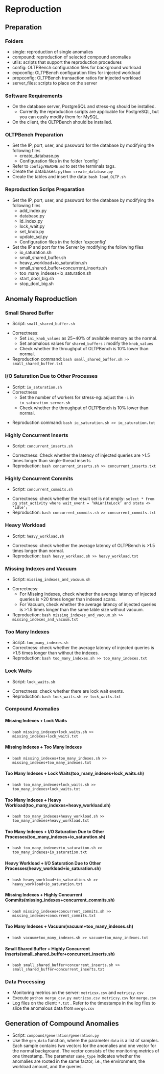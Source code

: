 # Reproduction

## Preparation

### Folders

+ single: reproduction of single anomalies
+ compound: reproduction of selected compound anomalies
+ utils: scripts that support the reproduction procedures
+ config: OLTPBench configuration files for background workload
+ expconfig: OLTPBench configuration files for injected workload
+ propconfig: OLTPBench transaction ratios for injected workload
+ server_files: scripts to place on the server

### Software Requirements
+ On the database server, PostgreSQL and stress-ng should be installed.
  + Currently the reproduction scripts are applicable for PostgreSQL, but you can easily modify them for MySQL.
+ On the client, the OLTPBench should be installed.

### OLTPBench Preparation
+ Set the IP, port, user, and password for the database by modifying the following files
    + create_database.py
    + Configuration files in the folder 'config'
+ Refer to `config/README.md` to set the terminals tags.
+ Create the databases: `python create_database.py` 
+ Create the tables and insert the data: `bash load_OLTP.sh` 

### Reproduction Scrips Preparation

- Set the IP, port, user, and password for the database by modifying the following files
  - add_index.py
  - database.py
  - id_index.py
  - lock_wait.py
  - set_knob.py
  - update_sql.py
  - Configuration files in the folder 'expconfig'
- Set the IP and port for the Server by modifying the following files
  - io_saturation.sh
  - small_shared_buffer.sh
  - heavy_workload+io_saturation.sh
  - small_shared_buffer+concurrent_inserts.sh
  - too_many_indexes+io_saturation.sh
  - start_dool_big.sh
  - stop_dool_big.sh

## Anomaly Reproduction

### Small Shared Buffer

- Script: `small_shared_buffer.sh` 

+ Correctness: 
  + Set `ini_knob_values` as 25~40% of available memory as the normal. 
  + Set anomalous values for `shared_buffers` : modify the `knob_values` 
  + Check whether the throughput of OLTPBench is 10% lower than normal.
+ Reproduction command: `bash small_shared_buffer.sh >> small_shared_buffer.txt` 

### I/O Saturation Due to Other Processes

- Script: `io_saturation.sh`
- Correctness
  - Set the number of workers for stress-ng: adjust the `-i` in  `io_saturation_server.sh` 
  - Check whether the throughput of OLTPBench is 10% lower than normal.

+ Reproduction command: `bash io_saturation.sh >> io_saturation.txt` 

### Highly Concurrent Inserts

- Script: `concurrent_inserts.sh` 

+ Correctness: Check whether the latency of injected queries are >1.5 times longer than single-thread inserts
+ Reproduction: `bash concurrent_inserts.sh >> concurrent_inserts.txt` 

### Highly Concurrent Commits

- Script: `concurrent_commits.sh` 

+ Correctness: check whether the result set is not empty: `select * from pg_stat_activity where wait_event = ‘WALWriteLock’ and state <> ‘idle’;` 
+ Reproduction: `bash concurrent_commits.sh >> concurrent_commits.txt` 

### Heavy Workload

- Script: `heavy_workload.sh` 

+ Correctness: check whether the average latency of OLTPBench is >1.5 times longer than normal.
+ Reproduction: `bash heavy_workload.sh >> heavy_workload.txt` 

### Missing Indexes and Vacuum

- Script: `missing_indexes_and_vacuum.sh` 

+ Correctness: 
  + For Missing Indexes, check whether the average latency of injected queries is >20 times longer than indexed scans.
  + For Vacuum, check whether the average latency of injected queries is >1.5 times longer than the same table size without vacuum.
+ Reproduction: `bash missing_indexes_and_vacuum.sh >> missing_indexes_and_vacuum.txt` 

### Too Many Indexes
+ Script: `too_many_indexes.sh` 
+ Correctness: check whether the average latency of injected queries is >1.5 times longer than without the indexes.
+ Reproduction: `bash too_many_indexes.sh >> too_many_indexes.txt` 

### Lock Waits

- Script: `lock_waits.sh` 

+ Correctness: check whether there are lock wait events.
+ Reproduction: `bash lock_waits.sh >> lock_waits.txt` 

### Compound Anomalies

#### Missing Indexes + Lock Waits

+ `bash missing_indexes+lock_waits.sh >> missing_indexes+lock_waits.txt`

#### Missing Indexes + Too Many Indexes

+ `bash missing_indexes+too_many_indexes.sh >> missing_indexes+too_many_indexes.txt`

#### Too Many Indexes + Lock Waits(too_many_indexes+lock_waits.sh)

+ `bash too_many_indexes+lock_waits.sh >> too_many_indexes+lock_waits.txt`

#### Too Many Indexes + Heavy Workload(too_many_indexes+heavy_workload.sh)

+ `bash too_many_indexes+heavy_workload.sh >> too_many_indexes+heavy_workload.txt`

#### Too Many Indexes + I/O Saturation Due to Other Processes(too_many_indexes+io_saturation.sh)

+ `bash too_many_indexes+io_saturation.sh >> too_many_indexes+io_saturation.txt`

#### Heavy Workload + I/O Saturation Due to Other Processes(heavy_workload+io_saturation.sh)

+ `bash heavy_workload+io_saturation.sh >> heavy_workload+io_saturation.txt`

#### Missing Indexes + Highly Concurrent Commits(missing_indexes+concurrent_commits.sh)

+ `bash missing_indexes+concurrent_commits.sh >> missing_indexes+concurrent_commits.txt`

#### Too Many Indexes + Vacuum(vacuum+too_many_indexes.sh)

+ `bash vacuum+too_many_indexes.sh >> vacuum+too_many_indexes.txt`

#### Small Shared Buffer + Highly Concurrent Inserts(small_shared_buffer+concurrent_inserts.sh)

+ `bash small_shared_buffer+concurrent_inserts.sh >> small_shared_buffer+concurrent_inserts.txt`

### Data Processing

+ Monitoring metrics on the server: `metricsx.csv` and `metricsy.csv` 
+ Execute `python merge_csv.py metricsx.csv metricsy.csv` for `merge.csv`
+ Log files on the client: `*.txt` . Refer to the timestamps in the log files to slice the anomalous data from `merge.csv` 

## Generation of Compound Anomalies

- Script: `compound/generation/generation.py`
- Use the `gen_data` function, where the parameter `data` is a list of samples. Each sample contains two vectors for the anomalies and one vector for the normal background. The vector consists of the monitoring metrics of one timestamp. The parameter `same_type` indicates whether the anomalies are rooted in the same factor, i.e., the environment, the workload amount, and the queries.